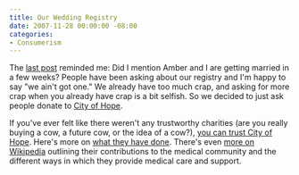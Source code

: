 ```yaml
---
title: Our Wedding Registry
date: 2007-11-28 00:00:00 -08:00
categories:
- Consumerism
---
```


<p>The <a href="http://notes.torrez.org/2007/11/buy-handmade.html">last post</a> reminded me: Did I mention Amber and I are getting married in a few weeks? People have been asking about our registry and I'm happy to say "we ain't got one." We already have too much crap, and asking for more crap when you already have crap is a bit selfish. So we decided to just ask people donate to <a href="http://www.cityofhope.org/" title="click donate">City of Hope</a>. </p>

<p>If you've ever felt like there weren't any trustworthy charities (are you really buying a cow, a future cow, or the idea of a cow?), <a href="http://www.cityofhope.org/HowtoHelp/stewardship.htm">you can trust City of Hope</a>. Here's more on <a href="http://www.cityofhope.org/HowtoHelp/whyhelp.htm">what they have done</a>. There's even <a href="http://en.wikipedia.org/wiki/City_of_Hope_National_Medical_Center">more on Wikipedia</a> outlining their contributions to the medical community and the different ways in which they provide medical care and support.</p>
